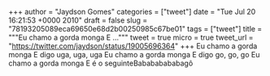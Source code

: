 
+++
author = "Jaydson Gomes"
categories = ["tweet"]
date = "Tue Jul 20 16:21:53 +0000 2010"
draft = false
slug = "78193205089eca69650e68d2b00250985c67be01"
tags = ["tweet"]
title = """Eu chamo a gorda monga E ..."""
tweet = true
micro = true
tweet_url = "https://twitter.com/jaydson/status/19005696364"
+++
Eu chamo a gorda monga E digo uga, uga, uga Eu chamo a gorda monga E digo go, go, go Eu chamo a gorda monga E é o seguinteBabababababagô
